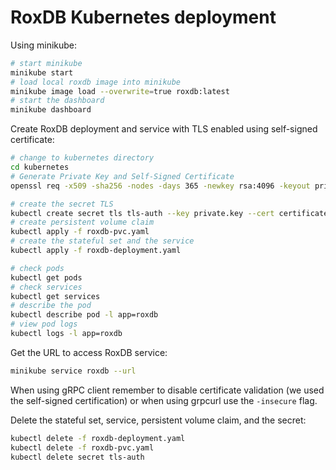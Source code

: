 # RoxDB Kubernetes deployment

Using minikube:

```bash
# start minikube
minikube start
# load local roxdb image into minikube
minikube image load --overwrite=true roxdb:latest
# start the dashboard
minikube dashboard
```

Create RoxDB deployment and service with TLS enabled using self-signed certificate:

```bash
# change to kubernetes directory
cd kubernetes
# Generate Private Key and Self-Signed Certificate
openssl req -x509 -sha256 -nodes -days 365 -newkey rsa:4096 -keyout private.key -out certificate.crt -subj "/C=PL/CN=roxdb.localhost/O=roxdb"

# create the secret TLS
kubectl create secret tls tls-auth --key private.key --cert certificate.crt
# create persistent volume claim
kubectl apply -f roxdb-pvc.yaml
# create the stateful set and the service
kubectl apply -f roxdb-deployment.yaml

# check pods
kubectl get pods
# check services
kubectl get services
# describe the pod
kubectl describe pod -l app=roxdb
# view pod logs
kubectl logs -l app=roxdb
```

Get the URL to access RoxDB service:

```bash
minikube service roxdb --url
```

When using gRPC client remember to disable certificate validation (we used the self-signed certification) or when using
grpcurl use the `-insecure` flag.

Delete the stateful set, service, persistent volume claim, and the secret:

```bash
kubectl delete -f roxdb-deployment.yaml
kubectl delete -f roxdb-pvc.yaml
kubectl delete secret tls-auth
```
